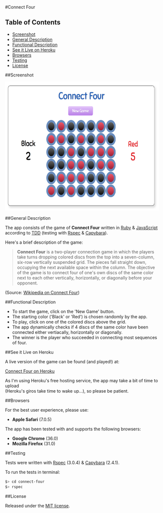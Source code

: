 #Connect Four

## Table of Contents

* [Screenshot](#screenshot)
* [General Description](#general-description)
* [Functional Description](#functional-description)
* [See it Live on Heroku](#see-it-live-on-heroku)
* [Browsers](#browsers)
* [Testing](#testing)
* [License](#license)


##Screenshot

<div width="400px" >
	<a href="https://raw.githubusercontent.com/nadavmatalon/connect-four/master/public/images/connect-four-screenshot.png">
		<img src="/public/images/connect-four-screenshot.png" width="600" height="420px" />
	</a>
</div>


##General Description

The app consists of the game of __Connect Four__ written in 
[Ruby](https://www.ruby-lang.org/en/) &amp; 
[JavaScript](http://en.wikipedia.org/wiki/JavaScript) 
according to [TDD](http://en.wikipedia.org/wiki/Test-driven_development) 
(testing with [Rspec](http://rspec.info/) &amp; 
[Capybara](https://github.com/jnicklas/capybara)).

Here's a brief description of the game:

>__Connect Four__ is a two-player connection game in which the players 
>take turns dropping colored discs from the top into a seven-column, 
>six-row vertically suspended grid. The pieces fall straight down, 
>occupying the next available space within the column. The objective of 
>the game is to connect four of one's own discs of the same color next 
>to each other vertically, horizontally, or diagonally before your opponent. 

(Source: [Wikipedia on Connect Four](http://en.wikipedia.org/wiki/Connect_Four))


##Functional Description

* To start the game, click on the 'New Game' button.
* The starting color ('Black' or 'Red') is chosen randomly by the app.
* To play, click on one of the colored discs above the grid.
* The app dynamically checks if 4 discs of the same color have been connected 
  either vertiacally, horizontally or diagonally.
* The winner is the player who succeeded in connecting most sequences of four.

##See it Live on Heroku

A live version of the game can be found (and played!) at:

[Connect Four on Heroku](http://makers-connect-four.herokuapp.com/)

As I'm using Heroku's free hosting service, the app may take a bit of time to upload<br/>
(Heroku's giros take time to wake up...), so please be patient.


##Browsers

For the best user experience, please use:

* __Apple Safari__ (7.0.5)

The app has been tested with and supports the following browsers:

* __Google Chrome__ (36.0)
* __Mozilla Firefox__ (31.0)


##Testing

Tests were written with [Rspec](http://rspec.info/) (3.0.4) 
&amp; [Capybara](https://github.com/jnicklas/capybara) (2.4.1).

To run the tests in terminal: 

```bash
$> cd connect-four
$> rspec
```


##License

<p>Released under the <a href="http://www.opensource.org/licenses/MIT">MIT license</a>.</p>


